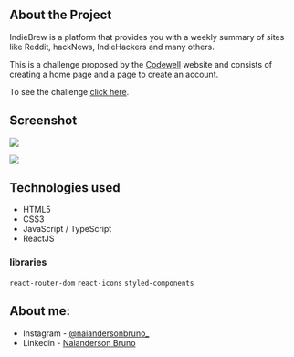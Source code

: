 ## About the Project

IndieBrew is a platform that provides you with a weekly summary of sites like Reddit, hackNews, IndieHackers and many others.

This is a challenge proposed by the [Codewell](https://www.codewell.cc) website and consists of creating a home page and a page to create an account.

To see the challenge [click here](https://www.codewell.cc/challenges/indiebrew-landing-page--608aca51650dff001599e8f9).


## Screenshot

![](./src/assets/images/indie-brew-homepage.gif)

![](./src/assets/images/sign-up-form-page.gif)


## Technologies used
- HTML5
- CSS3
- JavaScript / TypeScript
- ReactJS

### libraries
`react-router-dom` `react-icons` `styled-components`

## About me:
- Instagram - [@naiandersonbruno_](https://www.instagram.com/naiandersonbruno_/)
- Linkedin - [Naianderson Bruno](www.linkedin.com/in/naianderson-bruno-franca)
